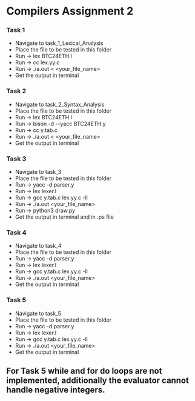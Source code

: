 # Compilers Assignment 2

### Task 1
- Navigate to task_1_Lexical_Analysis
- Place the file to be tested in this folder
- Run -> lex BTC24ETH.l
- Run -> cc lex.yy.c
- Run -> ./a.out < <your_file_name>
- Get the output in terminal

### Task 2
- Navigate to task_2_Syntax_Analysis
- Place the file to be tested in this folder
- Run -> lex BTC24ETH.l
- Run -> bison -d --yacc BTC24ETH.y
- Run -> cc y.tab.c
- Run -> ./a.out < <your_file_name>
- Get the output in terminal

### Task 3
- Navigate to task_3
- Place the file to be tested in this folder
- Run -> yacc -d parser.y
- Run -> lex lexer.l
- Run -> gcc y.tab.c lex.yy.c -ll
- Run -> ./a.out <your_file_name>
- Run -> python3 draw.py
- Get the output in terminal and in .ps file

### Task 4
- Navigate to task_4
- Place the file to be tested in this folder
- Run -> yacc -d parser.y
- Run -> lex lexer.l
- Run -> gcc y.tab.c lex.yy.c -ll
- Run -> ./a.out <your_file_name>
- Get the output in terminal

### Task 5
- Navigate to task_5
- Place the file to be tested in this folder
- Run -> yacc -d parser.y
- Run -> lex lexer.l
- Run -> gcc y.tab.c lex.yy.c -ll
- Run -> ./a.out <your_file_name>
- Get the output in terminal

## For Task 5 while and for do loops are not implemented, additionally the evaluator cannot handle negative integers.
